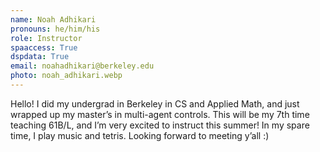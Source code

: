 ```yaml
---
name: Noah Adhikari
pronouns: he/him/his
role: Instructor
spaaccess: True
dspdata: True
email: noahadhikari@berkeley.edu
photo: noah_adhikari.webp
---
```



Hello! I did my undergrad in Berkeley in CS and Applied Math, and just wrapped up my master’s in multi-agent controls. This will be my 7th time teaching 61B/L, and I’m very excited to instruct this summer! In my spare time, I play music and tetris. Looking forward to meeting y’all :)